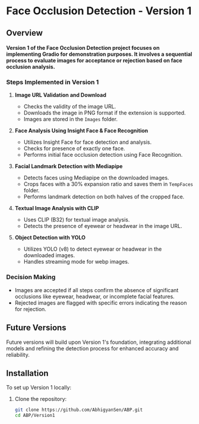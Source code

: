 # Face Occlusion Detection - Version 1

## Overview
#### Version 1 of the Face Occlusion Detection project focuses on implementing Gradio for demonstration purposes. It involves a sequential process to evaluate images for acceptance or rejection based on face occlusion analysis.

### Steps Implemented in Version 1
1. **Image URL Validation and Download**
   - Checks the validity of the image URL.
   - Downloads the image in PNG format if the extension is supported.
   - Images are stored in the `Images` folder.

2. **Face Analysis Using Insight Face & Face Recognition**
   - Utilizes Insight Face for face detection and analysis.
   - Checks for presence of exactly one face.
   - Performs initial face occlusion detection using Face Recognition.

3. **Facial Landmark Detection with Mediapipe**
   - Detects faces using Mediapipe on the downloaded images.
   - Crops faces with a 30% expansion ratio and saves them in `TempFaces` folder.
   - Performs landmark detection on both halves of the cropped face.

4. **Textual Image Analysis with CLIP**
   - Uses CLIP (B32) for textual image analysis.
   - Detects the presence of eyewear or headwear in the image URL.

5. **Object Detection with YOLO**
   - Utilizes YOLO (v8) to detect eyewear or headwear in the downloaded images.
   - Handles streaming mode for webp images.

### Decision Making
- Images are accepted if all steps confirm the absence of significant occlusions like eyewear, headwear, or incomplete facial features.
- Rejected images are flagged with specific errors indicating the reason for rejection.

## Future Versions
Future versions will build upon Version 1's foundation, integrating additional models and refining the detection process for enhanced accuracy and reliability.

## Installation
To set up Version 1 locally:

1. Clone the repository:
   ```sh
   git clone https://github.com/AbhigyanSen/ABP.git
   cd ABP/Version1